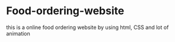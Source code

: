 # Food-ordering-website
this is a online food ordering website by using html, CSS and lot of animation
